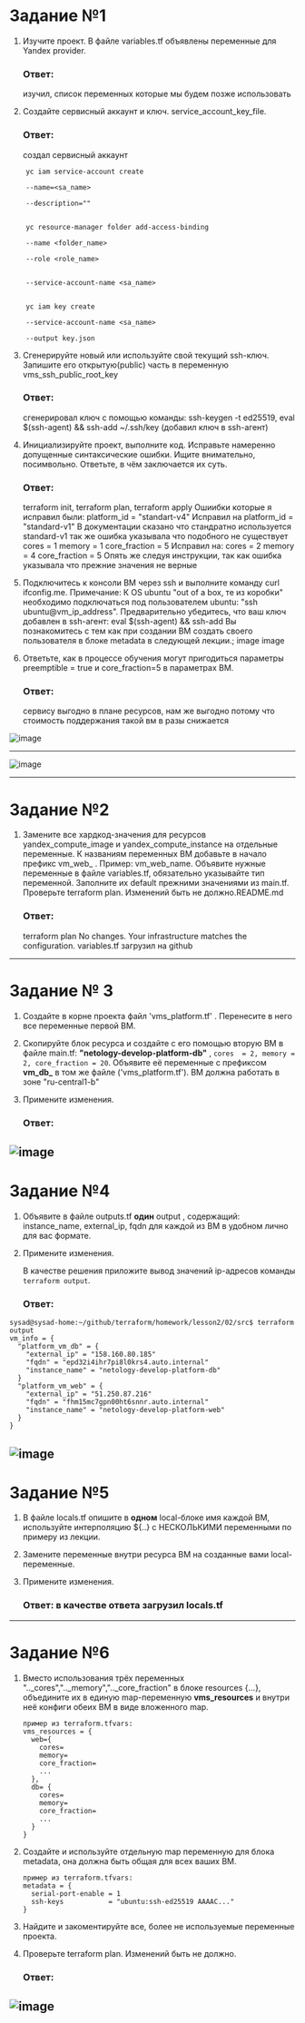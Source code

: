 # Задание №1 
1. Изучите проект. В файле variables.tf объявлены переменные для Yandex provider. 
    
    ### Ответ: 

    изучил, список переменных которые мы будем позже использовать 

2. Создайте сервисный аккаунт и ключ. service_account_key_file. 

    ### Ответ:

    создал сервисный аккаунт 

```
    yc iam service-account create 
    
    --name=<sa_name> 
    
    --description=""

    
    yc resource-manager folder add-access-binding
    
    --name <folder_name>
    
    --role <role_name>

    
    --service-account-name <sa_name>

    
    yc iam key create
    
    --service-account-name <sa_name>
    
    --output key.json
```

3. Сгенерируйте новый или используйте свой текущий ssh-ключ. Запишите его открытую(public) часть в переменную vms_ssh_public_root_key 
    
    ### Ответ: 

    сгенерировал ключ с помощью команды: ssh-keygen -t ed25519, eval $(ssh-agent) && ssh-add ~/.ssh/key (добавил ключ в ssh-агент)

4. Инициализируйте проект, выполните код. Исправьте намеренно допущенные синтаксические ошибки. Ищите внимательно, посимвольно. Ответьте, в чём заключается их суть. 

    ### Ответ:

    terraform init, terraform plan, terraform apply Ошиибки которые я исправил были: platform_id = "standart-v4" Исправил на platform_id = "standard-v1" В документации сказано что стандратно используется standard-v1 так же ошибка указывала что подобного не существует cores = 1 memory = 1 core_fraction = 5 Исправил на: cores = 2 memory = 4 core_fraction = 5 Опять же следуя инструкции, так как ошибка указывала что прежние значения не верные 

5. Подключитесь к консоли ВМ через ssh и выполните команду curl ifconfig.me. Примечание: К OS ubuntu "out of a box, те из коробки" необходимо подключаться под пользователем ubuntu: "ssh ubuntu@vm_ip_address". Предварительно убедитесь, что ваш ключ добавлен в ssh-агент: eval $(ssh-agent) && ssh-add Вы познакомитесь с тем как при создании ВМ создать своего пользователя в блоке metadata в следующей лекции.; image image 

6. Ответьте, как в процессе обучения могут пригодиться параметры preemptible = true и core_fraction=5 в параметрах ВМ. 
    
   ### Ответ: 

    сервису выгодно в плане ресурсов, нам же выгодно потому что стоимость поддержания такой вм в разы снижается

![image](https://github.com/AntonStogov/netology_terraform/assets/97850376/60856b42-bf56-4b9f-a446-c55481836615)

---

![image](https://github.com/AntonStogov/netology_terraform/assets/97850376/18aa2d66-bafb-4348-b3d0-3fb22b5f871f)

---

# Задание №2
1. Замените все хардкод-значения для ресурсов yandex_compute_image и yandex_compute_instance на отдельные переменные. К названиям переменных ВМ добавьте в начало префикс vm_web_ . Пример: vm_web_name. Объявите нужные переменные в файле variables.tf, обязательно указывайте тип переменной. Заполните их default прежними значениями из main.tf. Проверьте terraform plan. Изменений быть не должно.README.md

    ### Ответ:

    terraform plan
    No changes. Your infrastructure matches the configuration.
    variables.tf загрузил на github
---

# Задание № 3
    
1. Создайте в корне проекта файл 'vms_platform.tf' . Перенесите в него все переменные первой ВМ.

2. Скопируйте блок ресурса и создайте с его помощью вторую ВМ в файле main.tf: **"netology-develop-platform-db"** ,  ```cores  = 2, memory = 2, core_fraction = 20```. Объявите её переменные с префиксом **vm_db_** в том же файле ('vms_platform.tf').  ВМ должна работать в зоне "ru-central1-b"
    
3. Примените изменения.

    ### Ответ:

![image](https://github.com/AntonStogov/netology_terraform/assets/97850376/38ae073c-01fc-4d07-841f-2b2b34cff8cf)
---

# Задание №4
1. Объявите в файле outputs.tf **один** output , содержащий: instance_name, external_ip, fqdn для каждой из ВМ в удобном лично для вас формате.
   
2. Примените изменения.

    В качестве решения приложите вывод значений ip-адресов команды ```terraform output```.

    ### Ответ:

```
sysad@sysad-home:~/github/terraform/homework/lesson2/02/src$ terraform output 
vm_info = {
  "platform_vm_db" = {
    "external_ip" = "158.160.80.185"
    "fqdn" = "epd32i4ihr7pi8l0krs4.auto.internal"
    "instance_name" = "netology-develop-platform-db"
  }
  "platform_vm_web" = {
    "external_ip" = "51.250.87.216"
    "fqdn" = "fhm15mc7gpn00ht6snnr.auto.internal"
    "instance_name" = "netology-develop-platform-web"
  }
}
```

![image](https://github.com/AntonStogov/netology_terraform/assets/97850376/65032cc2-217f-4fb4-901d-5dedf182d23b)
---

# Задание №5

1. В файле locals.tf опишите в **одном** local-блоке имя каждой ВМ, используйте интерполяцию ${..} с НЕСКОЛЬКИМИ переменными по примеру из лекции.

2. Замените переменные внутри ресурса ВМ на созданные вами local-переменные.

3. Примените изменения.

    ### Ответ: в качестве ответа загрузил locals.tf
--- 

# Задание №6

1. Вместо использования трёх переменных  ".._cores",".._memory",".._core_fraction" в блоке  resources {...}, объедините их в единую map-переменную **vms_resources** и  внутри неё конфиги обеих ВМ в виде вложенного map.  
   ```
   пример из terraform.tfvars:
   vms_resources = {
     web={
       cores=
       memory=
       core_fraction=
       ...
     },
     db= {
       cores=
       memory=
       core_fraction=
       ...
     }
   }
   ```
3. Создайте и используйте отдельную map переменную для блока metadata, она должна быть общая для всех ваших ВМ.
   ```
   пример из terraform.tfvars:
   metadata = {
     serial-port-enable = 1
     ssh-keys           = "ubuntu:ssh-ed25519 AAAAC..."
   }
   ```  
  
5. Найдите и закоментируйте все, более не используемые переменные проекта.

6. Проверьте terraform plan. Изменений быть не должно.

    ### Ответ:

![image](https://github.com/AntonStogov/netology_terraform/assets/97850376/66ac060a-1cec-4468-9c95-440070a42919)
---





